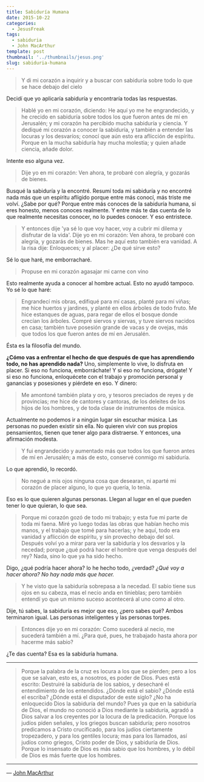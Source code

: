 ```yaml
---
title: Sabiduría Humana
date: 2015-10-22
categories:
  - JesusFreak
tags:
  - sabiduria
  - John MacArthur
template: post
thumbnail: '../thumbnails/jesus.png'
slug: sabiduria-humana
---
```


> Y di mi corazón a inquirir y a buscar con sabiduría sobre todo lo que se hace debajo del cielo

Decidí que yo aplicaría sabiduría y encontraría todas las respuestas.

> Hablé yo en mi corazón, diciendo: He aquí yo me he engrandecido, y he crecido en sabiduría sobre todos los que fueron antes de mí en Jerusalén; y mi corazón ha percibido mucha sabiduría y ciencia. Y dediqué mi corazón a conocer la sabiduría, y también a entender las locuras y los desvaríos; conocí que aún esto era aflicción de espíritu. Porque en la mucha sabiduría hay mucha molestia; y quien añade ciencia, añade dolor.

Intente eso alguna vez.

> Dije yo en mi corazón: Ven ahora, te probaré con alegría, y gozarás de bienes.

Busqué la sabiduría y la encontré. Resumí toda mi sabiduría y no encontré nada más que un espíritu afligido porque entre más conocí, más triste me volví. ¿Sabe por qué? Porque entre más conoces de la sabiduría humana, si eres honesto, menos conoces realmente. Y entre más te das cuenta de lo que realmente necesitas conocer, no lo puedes conocer. Y eso entristece.

> Y entonces dije 'ya sé lo que voy hacer, voy a cubrir mi dilema y disfrutar de la vida'. Dije yo en mi corazón: Ven ahora, te probaré con alegría, y gozarás de bienes. Mas he aquí esto también era vanidad. A la risa dije: Enloqueces; y al placer: ¿De qué sirve esto?

Sé lo que haré, me emborracharé.

> Propuse en mi corazón agasajar mi carne con vino

Esto realmente ayuda a conocer al hombre actual. Esto no ayudó tampoco. Yo sé lo que haré:

> Engrandecí mis obras, edifiqué para mí casas, planté para mí viñas; me hice huertos y jardines, y planté en ellos árboles de todo fruto. Me hice estanques de aguas, para regar de ellos el bosque donde crecían los árboles. Compré siervos y siervas, y tuve siervos nacidos en casa; también tuve posesión grande de vacas y de ovejas, más que todos los que fueron antes de mí en Jerusalén.

Ésta es la filosofía del mundo.

**¿Cómo vas a enfrentar el hecho de que después de que has aprendiendo todo, no has aprendido nada?** Uno, simplemente lo vive, lo disfruta en placer. Si eso no funciona, emborráchate! Y si eso no funciona, drógate! Y si eso no funciona, enloquécete con el trabajo y promoción personal y ganancias y posesiones y piérdete en eso. Y dinero:

> Me amontoné también plata y oro, y tesoros preciados de reyes y de provincias; me hice de cantores y cantoras, de los deleites de los hijos de los hombres, y de toda clase de instrumentos de música.

Actualmente no podemos ir a ningún lugar sin escuchar música. Las personas no pueden existir sin ella. No quieren vivir con sus propios pensamientos, tienen que tener algo para distraerse. Y entonces, una afirmación modesta.

> Y fui engrandecido y aumentado más que todos los que fueron antes de mí en Jerusalén; a más de esto, conservé conmigo mi sabiduría.

Lo que aprendió, lo recordó.

> No negué a mis ojos ninguna cosa que desearan, ni aparté mi corazón de placer alguno, lo que yo quería, lo tenía.

Eso es lo que quieren algunas personas. Llegan al lugar en el que pueden tener lo que quieran, lo que sea.

> Porque mi corazón gozó de todo mi trabajo; y esta fue mi parte de toda mi faena. Miré yo luego todas las obras que habían hecho mis manos, y el trabajo que tomé para hacerlas; y he aquí, todo era vanidad y aflicción de espíritu, y sin provecho debajo del sol. Después volví yo a mirar para ver la sabiduría y los desvaríos y la necedad; porque ¿qué podrá hacer el hombre que venga después del rey? Nada, sino lo que ya ha sido hecho.

Digo, ¿qué podría hacer ahora? lo he hecho todo, ¿verdad? *¿Qué voy a hacer ahora? No hay nada más que hacer.*

> Y he visto que la sabiduría sobrepasa a la necedad. El sabio tiene sus ojos en su cabeza, mas el necio anda en tinieblas; pero también entendí yo que un mismo suceso acontecerá al uno como al otro.

Dije, tú sabes, la sabiduría es mejor que eso, ¿pero sabes qué? Ambos terminaron igual. Las personas inteligentes y las personas torpes.

> Entonces dije yo en mi corazón: Como sucederá al necio, me sucederá también a mí. ¿Para qué, pues, he trabajado hasta ahora por hacerme más sabio?

¿Te das cuenta? Esa es la sabiduría humana.

***

> Porque la palabra de la cruz es locura a los que se pierden; pero a los que se salvan, esto es, a nosotros, es poder de Dios. Pues está escrito: Destruiré la sabiduría de los sabios, y desecharé el entendimiento de los entendidos.
¿Dónde está el sabio? ¿Dónde está el escriba? ¿Dónde está el disputador de este siglo? ¿No ha enloquecido Dios la sabiduría del mundo?
Pues ya que en la sabiduría de Dios, el mundo no conoció a Dios mediante la sabiduría, agradó a Dios salvar a los creyentes por la locura de la predicación. Porque los judíos piden señales, y los griegos buscan sabiduría; pero nosotros predicamos a Cristo crucificado, para los judíos ciertamente tropezadero, y para los gentiles locura; mas para los llamados, así judíos como griegos, Cristo poder de Dios, y sabiduría de Dios.
Porque lo insensato de Dios es más sabio que los hombres, y lo débil de Dios es más fuerte que los hombres.

***

— [John MacArthur](http://goo.gl/Pr9wpm)
